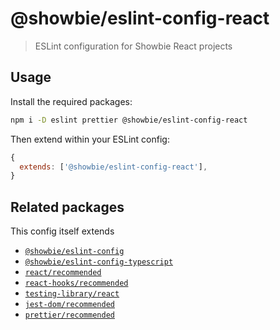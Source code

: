 # @showbie/eslint-config-react

> ESLint configuration for Showbie React projects

## Usage

Install the required packages:

```sh
npm i -D eslint prettier @showbie/eslint-config-react
```

Then extend within your ESLint config:

```js
{
  extends: ['@showbie/eslint-config-react'],
}
```

## Related packages

This config itself extends

- [`@showbie/eslint-config`](https://github.com/showbie/showbie-eslint-config/tree/main/packages/base)
- [`@showbie/eslint-config-typescript`](https://github.com/showbie/showbie-eslint-config/tree/main/packages/typescript)
- [`react/recommended`](https://github.com/yannickcr/eslint-plugin-react)
- [`react-hooks/recommended`](https://github.com/facebook/react/tree/master/packages/eslint-plugin-react-hooks)
- [`testing-library/react`](https://github.com/testing-library/eslint-plugin-testing-library)
- [`jest-dom/recommended`](https://github.com/testing-library/eslint-plugin-jest-dom)
- [`prettier/recommended`](https://github.com/prettier/eslint-plugin-prettier/#recommended-configuration)
